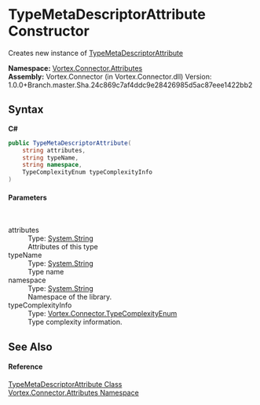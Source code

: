 # TypeMetaDescriptorAttribute Constructor 
 

Creates new instance of <a href="T_Vortex_Connector_Attributes_TypeMetaDescriptorAttribute.md">TypeMetaDescriptorAttribute</a>

**Namespace:**&nbsp;<a href="N_Vortex_Connector_Attributes.md">Vortex.Connector.Attributes</a><br />**Assembly:**&nbsp;Vortex.Connector (in Vortex.Connector.dll) Version: 1.0.0+Branch.master.Sha.24c869c7af4ddc9e28426985d5ac87eee1422bb2

## Syntax

**C#**<br />
``` C#
public TypeMetaDescriptorAttribute(
	string attributes,
	string typeName,
	string namespace,
	TypeComplexityEnum typeComplexityInfo
)
```


#### Parameters
&nbsp;<dl><dt>attributes</dt><dd>Type: <a href="https://docs.microsoft.com/dotnet/api/system.string" target="_blank">System.String</a><br />Attributes of this type</dd><dt>typeName</dt><dd>Type: <a href="https://docs.microsoft.com/dotnet/api/system.string" target="_blank">System.String</a><br />Type name</dd><dt>namespace</dt><dd>Type: <a href="https://docs.microsoft.com/dotnet/api/system.string" target="_blank">System.String</a><br />Namespace of the library.</dd><dt>typeComplexityInfo</dt><dd>Type: <a href="T_Vortex_Connector_TypeComplexityEnum.md">Vortex.Connector.TypeComplexityEnum</a><br />Type complexity information.</dd></dl>

## See Also


#### Reference
<a href="T_Vortex_Connector_Attributes_TypeMetaDescriptorAttribute.md">TypeMetaDescriptorAttribute Class</a><br /><a href="N_Vortex_Connector_Attributes.md">Vortex.Connector.Attributes Namespace</a><br />